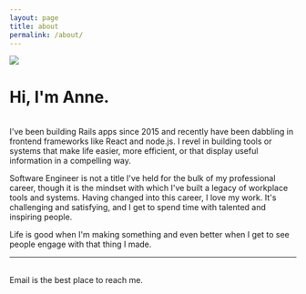 ```yaml
---
layout: page
title: about
permalink: /about/
---
```


<img class="col one left about-pic" src="{{site.header_image}}">

# Hi, I'm Anne.
<br>
I've been building Rails apps since 2015 and recently have been dabbling in frontend frameworks like React and node.js. I revel in building tools or systems that make life easier, more efficient, or that display useful information in a compelling way.

Software Engineer is not a title I've held for the bulk of my professional career, though it is the mindset with which I've built a legacy of workplace tools and systems. Having changed into this career, I love my work. It's challenging and satisfying, and I get to spend time with talented and inspiring people.

Life is good when I'm making something and even better when I get to see people engage with that thing I made.

<hr/>
<br/>
<span class="contact-icon center">
    <a href="mailto:{{site.email}}"><i class="fa fa-envelope"></i></a>
    <a href="https://github.com/{{site.github_username}}" target="_blank"><i class="fa fa-github"></i></a>
    <a href="https://www.linkedin.com/in/{{site.linkedin_username}}" target="_blank"><i class="fa fa-linkedin-square"></i></a>
    <a href="http://stackoverflow.com/cv/{{site.stackoverflow_cv_name}}" target="_blank" alt="stackoverflow"><i class="fa fa-stack-overflow"></i></a>
    <a href="{{site.other_portfolio_url}}" target="_blank" alt="design portfolio"><i class="fa fa-pencil-square"></i></a>
    <a href="{{site.resume}}" target="_blank" alt="Anne Richardson's Resume"><i class="fa fa-file-text"></i></a>
</span>

<div class="col three caption">
	Email is the best place to reach me.
</div>
